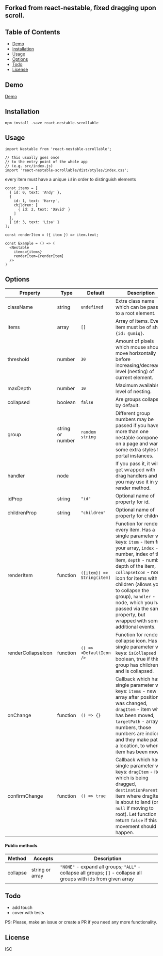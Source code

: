 ## Forked from react-nestable, fixed dragging upon scroll.

## Table of Contents

- [Demo](#demo)
- [Installation](#installation)
- [Usage](#usage)
- [Options](#options)
- [Todo](#todo)
- [License](#license)

## Demo

[Demo](https://primetwig.github.io/react-nestable/dist/example/)


## Installation

```
npm install -save react-nestable-scrollable
```

## Usage

```
import Nestable from 'react-nestable-scrollable';

// this usually goes once
// to the entry point of the whole app
// (e.g. src/index.js)
import 'react-nestable-scrollable/dist/styles/index.css';
```
every item must have a unique `id` in order to distinguish elements
```
const items = [
  { id: 0, text: 'Andy' },
  {
    id: 1, text: 'Harry',
    children: [
      { id: 2, text: 'David' }
    ]
  },
  { id: 3, text: 'Lisa' }
];

const renderItem = ({ item }) => item.text;

const Example = () => (
  <Nestable
    items={items}
    renderItem={renderItem}
  />
)
```

## Options

| Property | Type | Default | Description |
|----------|------|---------|-------------|
| className | string | `undefined` | Extra class name which can be passed to a root element. |
| items | array | `[]` | Array of items. Every item must be of shape `{id: @uniq}`. |
| threshold | number | `30` | Amount of pixels which mouse should move horizontally before increasing/decreasing level (nesting) of current element. |
| maxDepth | number | `10` | Maximum available level of nesting. |
| collapsed | boolean | `false` | Are groups collapsed by default. |
| group | string or number | `random string` | Different group numbers may be passed if you have more than one nestable component on a page and want some extra styles for portal instances. |
| handler | node | | If you pass it, it will get wrapped with drag handlers and you may use it in your render method. |
| idProp | string | `"id"` | Optional name of property for id. |
| childrenProp | string | `"children"` | Optional name of property for children. |
| renderItem | function | `({item}) => String(item)` | Function for rendering every item. Has a single parameter with keys: `item` - item from your array, `index` - number, index of the item, `depth` - number, depth of the item, `collapseIcon` - node, icon for items with children (allows you to collapse the group), `handler` - node, which you have passed via the same property, but wrapped with some additional events. |
| renderCollapseIcon | function | `() => <DefaultIcon />` | Function for rendering collapse icon. Has a single parameter with keys: `isCollapsed` - boolean, true if this group has children and is collapsed. |
| onChange | function | `() => {}` | Callback which has a single parameter with keys: `items` - new array after position was changed, `dragItem` - item which has been moved, `targetPath` - array of numbers, those numbers are indices and they make path to a location, to where item has been moved. |
| confirmChange | function | `() => true` | Callback which has a single parameter with keys: `dragItem` - item which is being dragged, `destinationParent` - item where dragItem is about to land (or `null` if moving to root). Let function return `false` if this movement should not happen. |

#### Public methods

| Method | Accepts | Description |
|--------|---------|-------------|
| collapse | string or array | `"NONE"` - expand all groups; `"ALL"` - collapse all groups; `[]` - collapse all groups with ids from given array |

## Todo

- add touch
- cover with tests

PS: Please, make an issue or create a PR if you need any more functionality.

## License

ISC
